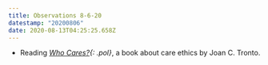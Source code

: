 ```yaml
---
title: Observations 8-6-20
datestamp: "20200806"
date: 2020-08-13T04:25:25.658Z
---
```

- Reading *[Who Cares?](https://bookshop.org/a/10169/9781501702747){: .pol}*, a book about care ethics by Joan C. Tronto.